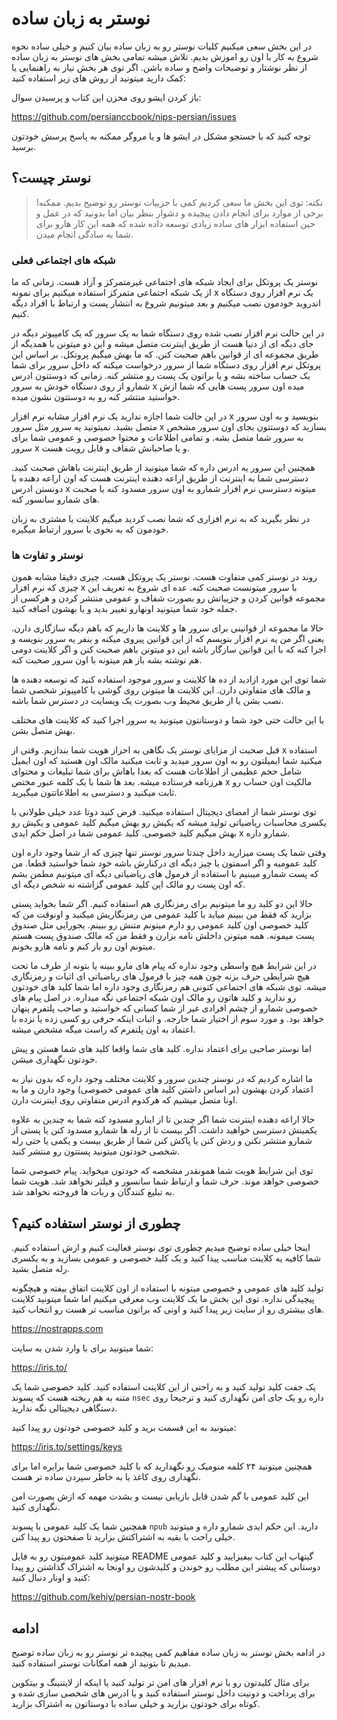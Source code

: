 # نوستر به زبان ساده

در این بخش سعی میکنیم کلیات نوستر رو به زبان ساده بیان کنیم و خیلی ساده نحوه شروع به کار با اون رو اموزش بدیم.
تلاش میشه تمامی بخش های نوستر به زبان ساده از نظر نوشتار و توضیحات واضح و ساده باشن. اگر توی هر بخش نیاز به راهنمایی یا کمک دارید میتونید از روش های زیر استفاده کنید:

باز کردن ایشو روی مخزن این کتاب و پرسیدن سوال:

https://github.com/persianccbook/nips-persian/issues

توجه کنید که با جستجو مشکل در ایشو ها و یا مروگر ممکنه به پاسخ پرسش خودتون برسید.

## نوستر چیست؟

> !نکته: توی این بخش ما سعی کردیم کمی با جزییات نوستر رو توضیح بدیم. ممکنه برخی از موارد برای انجام دادن پیچیده و دشوار بنظر بیان اما بدونید که در عمل و حین استفاده ابزار های ساده زیادی توسعه داده شده که همه این کار هارو برای شما به سادگی انجام میدن.

### شبکه های اجتماعی فعلی

نوستر یک پروتکل برای ایجاد شبکه های اجتماعی غیرمتمرکز و آزاد هست. زمانی که ما از یک شبکه اجتماعی متمرکز استفاده میکنیم برای نمونه x یک نرم افزار روی دستگاه اندروید خودمون نصب میکنیم و بعد میتونیم شروع به انتشار پست و ارتباط با افراد دیگه کنیم.

در این حالت نرم افزار نصب شده روی دستگاه شما به یک سرور که یک کامپیوتر دیگه در جای دیگه ای از دنیا هست از طریق اینترنت متصل میشه و این دو میتونن با همدیگه از طریق مجموعه ای از قوانین باهم صحبت کنن. که ما بهش میگیم پروتکل. بر اساس این پروتکل نرم افزار روی دستگاه شما از سرور درخواست میکنه که داخل سرور برای شما یک حساب ساخته بشه و یا براتون یک پست رو منتشر کنه. زمانی که دوستتون ادرس شمارو از روی دستگاه خودش به سرور x میده اون سرور پست هایی که شما ازش خواستید منتشر کنه رو به دوستتون نشون میده.

در این حالت شما اجازه ندارید یک نرم افزار مشابه نرم افزار x بنویسید و به اون سرور متصل بشید. نمیتونید یه سرور مثل سرور x بسازید که دوستتون بجای اون سرور مشخص به سرور شما متصل بشه.
و تمامی اطلاعات و محتوا خصوصی و عمومی شما برای سرور x و یا صاحبانش شفاف و قابل رویت هست.

همچنین این سرور یه ادرس داره که شما میتونید از طریق اینترنت باهاش صحبت کنید. دسترسی شما به اینترنت از طریق اراعه دهنده اینترنت هست که اون اراعه دهنده با دونستن ادرس  x میتونه دسترسی نرم افزار شمارو به اون سرور مسدود کنه یا صحبت های شمارو سانسور کنه.

در نظر بگیرید که به نرم افزاری که شما نصب کردید میگیم کلاینت یا مشتری به زبان خودمون که به نحوی با سرور ارتباط میگیره.

### نوستر و تفاوت ها

روند در نوستر کمی متفاوت هست. نوستر یک پروتکل هست. چیزی دقیقا مشابه همون چیزی که نرم افزار x با سرور میتونست صحبت کنه. عده ای شروع به تعریف این مجموعه قوانین کردن و جزییاتش رو بصورت شفاف و عمومی منتشر کردن و هرکسی از جمله خود شما میتونید اونهارو تغییر بدید و یا بهشون اضافه کنید.

حالا ما مجموعه از قوانینی برای سرور ها و کلاینت ها داریم که باهم دیگه سازگاری دارن. یعنی اگر من یه نرم افزار بنویسم که از این قوانین پیروی میکنه و ینفر یه سرور بنویسه و اجرا کنه که با این قوانین سازگار باشه این دو میتونن باهم صحبت کنن و اگر کلاینت دومی هم نوشته بشه باز هم میتونه با اون سرور صحبت کنه.

شما توی این مورد ازادید از ده ها کلاینت و سرور موجود استفاده کنید که توسعه دهنده ها و مالک های متفاوتی دارن. این کلاینت ها میتونن روی گوشی یا کامپیوتر شخصی شما نصب بشن یا از طریق محیط وب بصورت یک وبسایت در دسترس شما باشه.

با این حالت حتی خود شما و دوستانتون میتونید یه سرور اجرا کنید که کلاینت های مختلف بهش متصل بشن. 

قبل صحبت از مزایای نوستر یک نگاهی به احراز هویت شما بندازیم. وقتی از x استفاده میکنید شما ایمیلتون رو به اون سرور میدید و ثابت میکنید مالک اون هستید که اون ایمیل شامل حجم عظیمی از اطلاعات هست که بعدا باهاش برای شما تبلیغات و محتوای هرزنامه فرستاده میشه. بعد ها شما با یک کلمه عبور مختص x مالکیت اون حساب رو ثابت میکنید و دسترسی به اطلاعاتتون میگیرید.

توی نوستر شما از امضای دیجیتال استفاده میکنید. فرض کنید دوتا عدد خیلی طولانی با یکسری محاسبات ریاضیاتی تولید میشه که یکیش رو بهش میگیم کلید عمومی و یکیش رو بهش میگیم کلید خصوصی. کلید عمومی شما در اصل حکم ایدی x شمارو داره.

وقتی شما یک پست میزارید داخل چندتا سرور نوستر تنها چیزی که از شما وجود داره اون کلید عمومیه و اگر اسمتون یا چیز دیگه ای درکنارش باشه خود شما خواستید قطعا. من که پست شمارو میبنیم با استفاده از فرمول های ریاضیاتی دیگه ای میتونیم مطمن بشم که اون پست رو مالک این کلید عمومی گزاشته نه شخص دیگه ای.

حالا این دو کلید رو ما میتونیم برای رمزنگاری هم استفاده کنیم. اگر شما بخواید پستی بزارید که فقط من ببینم میاید با کلید عمومی من رمزنگاریش میکنید و اونوقت من که کلید خصوصی اون کلید عمومی رو دارم میتونم متنش رو ببینم. یجورایی مثل صندوق پست میمونه. همه میتونن داخلش نامه بزارن و فقط من که مالک صندوق پست هستم میتونم اون رو باز کنم و نامه هارو بخونم.


در این شرایط هیچ واسطی وجود نداره که پیام های مارو ببینه یا بتونه از طرف ما تحت هیچ شرایطی حرف بزنه چون همه چیز با فرمول های ریاضیاتی ای اثبات و رمزنگاری میشه. توی شبکه های اجتماعی کنونی هم رمزنگاری وجود داره اما شما کلید های خودتون رو ندارید و کلید هاتون رو مالک اون شبکه اجتماعی نگه میداره. در اصل پیام های خصوصی شمارو از چشم افرادی غیر از شما کسانی که خواستید و صاحب پلتفرم پنهان خواهد بود. و مورد سوم از اختیار شما خارجه. و اثبات اینکه حرفی رو کسی زده یا نزده با اعتماد به اون پلتفرم که راست میگه مشخص میشه.

اما نوستر صاحبی برای اعتماد نداره. کلید های شما واقعا کلید های شما هستن و پیش خودتون نگهداری میشن.

ما اشاره کردیم که در نوستر چندین سرور و کلاینت مختلف وجود داره که بدون نیاز به اعتماد کردن بهشون (بر اساس داشتن کلید های عمومی خصوصی) وجود دارن و ما به اونا متصل میشیم که هرکدوم ادرس متفاوتی روی اینترنت دارن.

حالا اراعه دهنده اینترنت شما اگر چندین تا از اینارو مسدود کنه شما به چندین به علاوه یکمینش دسترسی خواهید داشت. اگر بیست تا از رله ها شمارو مسدود کنن یا پستی از شمارو منتشر نکنن و ردش کنن یا پاکش کنن شما از طریق بیست و یکمی یا حتی رله شخصی خودتون میتونید پستتون رو منتشر کنید.

توی این شرایط هویت شما همونقدر مشخصه که خودتون میخواید. پیام خصوصی شما خصوصی خواهد موند. حرف شما و ارتباط شما سانسور و فیلتر نخواهد شد. هویت شما به تبلیغ کنندگان و ربات ها فروخته نخواهد شد. 


## چطوری از نوستر استفاده کنیم؟

اینجا خیلی ساده توضیح میدیم چطوری توی نوستر فعالیت کنیم و ازش استفاده کنیم. شما کافیه یه کلاینت مناسب پیدا کنید و یک کلید خصوصی و عمومی بسازید و به یکسری رله متصل بشید.

تولید کلید های عمومی و خصوصی میتونه با استفاده از اون کلاینت اتفاق بیفته و هیچگونه پیچیدگی نداره. توی این بخش ما یک کلاینت وب معرفی میکنیم اما شما میتونید کلاینت های بیشتری رو از سایت زیر پیدا کنید و اونی که براتون مناسب تر هست رو انتخاب کنید.

https://nostrapps.com

شما میتونید برای با وارد شدن به سایت: 

https://iris.to/

یک جفت کلید تولید کنید و به راحتی از این کلاینت استفاده کنید. کلید خصوصی شما یک متنه به هم ریخته هست که پسوند `nsec` داره رو یک جای امن نگهداری کنید و ترجیحا روی دستگاهی دیجیتالی نگه ندارید.

میتونید به این قسمت برید و کلید خصوصی خودتون رو پیدا کنید:

https://iris.to/settings/keys

همچنین میتونید ۲۴ کلمه منومیک رو نگهدارید که با کلید خصوصی شما برابره اما برای نگهداری روی کاغذ یا به خاطر سپردن ساده تر هست.

این کلید عمومی با گم شدن قابل بازیابی نیست و بشدت مهمه که ازش بصورت امن نگهداری کنید.

همچنین شما یک کلید عمومی با پسوند `npub` دارید. این حکم ایدی شمارو داره و میتونید خیلی راحت با بقیه به اشتراکتش بزارید تا صفحتون رو پیدا کنن. 

میتونید کلید عمومیتون رو به فایل README گیتهاب این کتاب بیفیزایید و کلید عمومی دوستانی که پیشتر این مطلب رو خوندن و کلیدشون رو اونجا به اشتراک گذاشتن رو پیدا کنید و اونار دنبال کنید:

https://github.com/kehiy/persian-nostr-book

## ادامه

در ادامه بخش نوستر به زبان ساده مفاهیم کمی پیچیده تر نوستر رو به زبان ساده توضیح میدیم تا بتونید از همه امکانات نوستر استفاده کنید.

برای مثال کلیدتون رو با نرم افزار های امن تر تولید کنید یا اینکه از لایتنینگ و بیتکوین برای پرداخت و دونیت داخل نوستر استفاده کنید و یا ادرس های شخصی سازی شده و کوتاه برای خودتون بزارید و خیلی ساده با دوستاتون به اشتراک بزارید.

